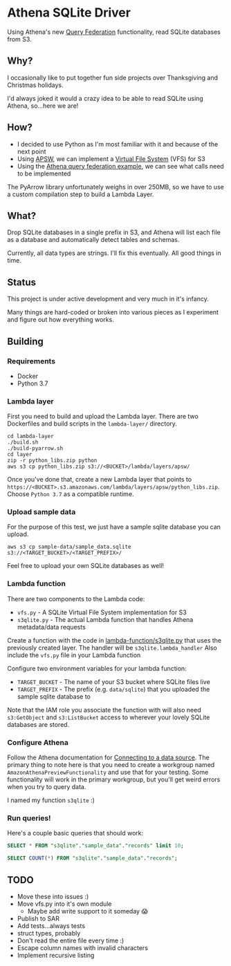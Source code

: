 # Athena SQLite Driver

Using Athena's new [Query Federation](https://github.com/awslabs/aws-athena-query-federation/) functionality, read SQLite databases from S3.

## Why?

I occasionally like to put together fun side projects over Thanksgiving and Christmas holidays.

I'd always joked it would a crazy idea to be able to read SQLite using Athena, so...here we are!

## How?

- I decided to use Python as I'm most familiar with it and because of the next point
- Using [APSW](https://rogerbinns.github.io/apsw/), we can implement a [Virtual File System](https://rogerbinns.github.io/apsw/vfs.html) (VFS) for S3
- Using the [Athena query federation example](https://github.com/awslabs/aws-athena-query-federation/blob/master/athena-example/), we can see what calls need to be implemented

The PyArrow library unfortunately weighs in over 250MB, so we have to use a custom compilation step to build a Lambda Layer.

## What?

Drop SQLite databases in a single prefix in S3, and Athena will list each file as a database and automatically detect tables and schemas.

Currently, all data types are strings. I'll fix this eventually.  All good things in time.

## Status

This project is under active development and very much in it's infancy.

Many things are hard-coded or broken into various pieces as I experiment and figure out how everything works.

## Building

### Requirements

- Docker
- Python 3.7

### Lambda layer

First you need to build and upload the Lambda layer. There are two Dockerfiles and build scripts in the `lambda-layer/` directory.

```
cd lambda-layer
./build.sh
./build-pyarrow.sh
cd layer
zip -r python_libs.zip python
aws s3 cp python_libs.zip s3://<BUCKET>/lambda/layers/apsw/
```

Once you've done that, create a new Lambda layer that points to `https://<BUCKET>.s3.amazonaws.com/lambda/layers/apsw/python_libs.zip`.
Choose `Python 3.7` as a compatible runtime.

### Upload sample data

For the purpose of this test, we just have a sample sqlite database you can upload.

`aws s3 cp sample-data/sample_data.sqlite s3://<TARGET_BUCKET>/<TARGET_PREFIX>/`

Feel free to upload your own SQLite databases as well!

### Lambda function

There are two components to the Lambda code:

- `vfs.py` - A SQLite Virtual File System implementation for S3
- `s3qlite.py` - The actual Lambda function that handles Athena metadata/data requests

Create a function with the code in [lambda-function/s3qlite.py](lambda-function/s3qlite.py) that uses the previously created layer.
The handler will be `s3qlite.lambda_handler`
Also include the `vfs.py` file in your Lambda function

Configure two environment variables for your lambda function:
- `TARGET_BUCKET` - The name of your S3 bucket where SQLite files live
- `TARGET_PREFIX` - The prefix (e.g. `data/sqlite`) that you uploaded the sample sqlite database to

Note that the IAM role you associate the function with will also need `s3:GetObject` and `s3:ListBucket` access to wherever your lovely SQLite databases are stored.

### Configure Athena

Follow the Athena documentation for [Connecting to a data source](https://docs.aws.amazon.com/athena/latest/ug/connect-to-a-data-source.html).
The primary thing to note here is that you need to create a workgroup named `AmazonAthenaPreviewFunctionality` and use that for your testing.
Some functionality will work in the primary workgroup, but you'll get weird errors when you try to query data.

I named my function `s3qlite` :)

### Run queries!

Here's a couple basic queries that should work:

```sql
SELECT * FROM "s3qlite"."sample_data"."records" limit 10;

SELECT COUNT(*) FROM "s3qlite"."sample_data"."records";
```

## TODO

- Move these into issues :)
- Move vfs.py into it's own module
    - Maybe add write support to it someday :scream:
- Publish to SAR
- Add tests...always tests
- struct types, probably
- Don't read the entire file every time :)
- Escape column names with invalid characters
- Implement recursive listing